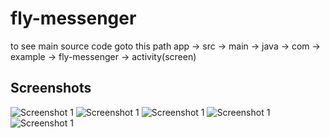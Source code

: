 # fly-messenger

to see main source code 
goto this path
app -> src -> main -> java -> com -> example -> fly-messenger -> activity(screen)

## Screenshots

![Screenshot 1](Screenshots/1.png)
![Screenshot 1](Screenshots/1.png)
![Screenshot 1](Screenshots/1.png)
![Screenshot 1](Screenshots/1.png)
![Screenshot 1](Screenshots/1.png)

